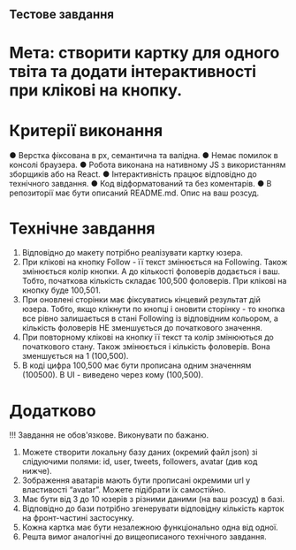 ## Тестове завдання

# Мета: створити картку для одного твіта та додати інтерактивності при клікові на кнопку.

# Критерії виконання

● Верстка фіксована в рх, семантична та валідна. ● Немає помилок в консолі
браузера. ● Робота виконана на нативному JS з використанням зборщиків або на
React. ● Інтерактивність працює відповідно до технічного завдання. ● Код
відформатований та без коментарів. ● В репозиторії має бути описаний README.md.
Опис на ваш розсуд.

# Технічне завдання

1. Відповідно до макету потрібно реалізувати картку юзера.
2. При клікові на кнопку Follow - її текст змінюється на Following. Також
   змінюється колір кнопки. А до кількості фоловерів додається і ваш. Тобто,
   початкова кількість складає 100,500 фоловерів. При клікові на кнопку буде
   100,501.
3. При оновлені сторінки має фіксуватись кінцевий результат дій юзера. Тобто,
   якщо клікнути по кнопці і оновити сторінку - то кнопка все рівно залишається
   в стані Following із відповідним кольором, а кількість фоловерів НЕ
   зменшується до початкового значення.
4. При повторному клікові на кнопку її текст та колір змінюються до початкового
   стану. Також змінюється і кількість фоловерів. Вона зменшується на 1
   (100,500).
5. В коді цифра 100,500 має бути прописана одним значенням (100500). В UI -
   виведено через кому (100,500).

# Додатково

!!! Завдання не обов'язкове. Виконувати по бажаню.

1. Можете створити локальну базу даних (окремий файл json) зі слідуючими полями:
   id, user, tweets, followers, avatar (див код нижче).
2. Зображення аватарів мають бути прописані окремими url у властивості “avatar”.
   Можете підібрати їх самостійно.
3. Має бути від 3 до 10 юзерів з різними даними (на ваш розсуд) в базі.
4. Відповідно до бази потрібно згенерувати відповідну кількість карток на
   фронт-частині застосунку.
5. Кожна картка має бути незалежною функціонально одна від одної.
6. Решта вимог аналогічні до вищеописаного технічного завдання.
